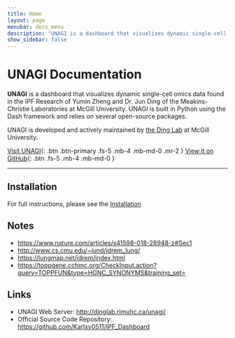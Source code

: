 ```yaml
---
title: Home
layout: page
menubar: docs_menu
description: "UNAGI is a dashboard that visualizes dynamic single-cell omics data found in the IPF Research."
show_sidebar: false
---
```


# UNAGI Documentation

**UNAGI** is a dashboard that visualizes dynamic single-cell omics data found in the IPF Research of Yumin Zheng and Dr. Jun Ding of the Meakins-Christie Laboratories at McGill University. UNAGI is built in Python using the Dash framework and relies on several open-source packages.

UNAGI is developed and actively maintained by [the Ding Lab](https://junding.lab.mcgill.ca/) at McGill University.

[Visit UNAGI](http://dinglab.rimuhc.ca/unagi/){: .btn .btn-primary .fs-5 .mb-4 .mb-md-0 .mr-2 } [View it on GitHub](https://github.com/Karlxy0511/IPF_Dashboard){: .btn .fs-5 .mb-4 .mb-md-0 }

---

## Installation
For full instructions, please see the [Installation](/sshazeljiang.github.io/docs/)


## Notes
* https://www.nature.com/articles/s41598-018-28948-z#Sec1
* http://www.cs.cmu.edu/~jund/idrem_lung/
* https://lungmap.net/idrem/index.html
* https://toppgene.cchmc.org/CheckInput.action?query=TOPPFUN&type=HGNC_SYNONYMS&training_set=


## Links
* UNAGI Web Server: http://dinglab.rimuhc.ca/unagi/
* Official Source Code Repository: https://github.com/Karlxy0511/IPF_Dashboard
